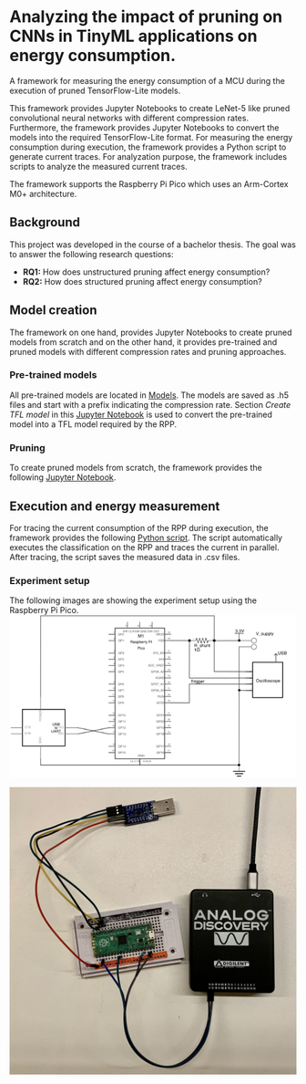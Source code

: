 # Analyzing the impact of pruning on CNNs in TinyML applications on energy consumption.
A framework for measuring the energy consumption of a MCU during the execution of pruned TensorFlow-Lite models.

This framework provides Jupyter Notebooks to create LeNet-5 like pruned convolutional neural networks with different compression rates. Furthermore, the framework provides Jupyter Notebooks to convert the models into the required TensorFlow-Lite format. For measuring the energy consumption during execution, the framework provides a Python script to generate current traces. For analyzation purpose, the framework includes scripts to analyze the measured current traces. 

The framework supports the Raspberry Pi Pico which uses an Arm-Cortex M0+ architecture.

## Background
This project was developed in the course of a bachelor thesis. The goal was to answer the following research questions:
- **RQ1:** How does unstructured pruning affect energy consumption?
- **RQ2:** How does structured pruning affect energy consumption?
## Model creation
The framework on one hand, provides Jupyter Notebooks to create pruned models from scratch and on the other hand, it provides pre-trained and pruned models with different compression rates and pruning approaches.
### Pre-trained models
All pre-trained models are located in [Models](https://github.com/widmannthomas/convolutional_neural_network_energy_improvement/tree/main/src/mnist/train/models).
The models are saved as .h5 files and start with a prefix indicating the compression rate.
Section _Create TFL model_ in this [Jupyter Notebook](https://github.com/widmannthomas/convolutional_neural_network_energy_improvement/blob/main/src/mnist/train/train_fashion_mnist_model.ipynb) is used to convert the pre-trained model into a TFL model required by the RPP.

### Pruning
To create pruned models from scratch, the framework provides the following [Jupyter Notebook](https://github.com/widmannthomas/convolutional_neural_network_energy_improvement/blob/main/src/mnist/train/train_fashion_mnist_model.ipynb).

## Execution and energy measurement
For tracing the current consumption of the RPP during execution, the framework provides the following [Python script](https://github.com/widmannthomas/convolutional_neural_network_energy_improvement/tree/main/src/tracing). The script automatically executes the classification on the RPP and traces the current in parallel. After tracing, the script saves the measured data in .csv files.

### Experiment setup
The following images are showing the experiment setup using the Raspberry Pi Pico.
<img src="img/PicoPower_schem.svg">

<img src="img/measurement_setup.jpeg">